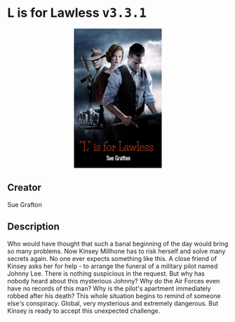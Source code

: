 
# L is for Lawless <kbd>v3.3.1</kbd>

<center>
  <img src="./cover-1024.jpg"/>
</center>

## Creator
Sue Grafton

## Description
Who would have thought that such a banal beginning of the day would bring so many problems. Now Kinsey Millhone has to risk herself and solve many secrets again. No one ever expects something like this. A close friend of Kinsey asks her for help - to arrange the funeral of a military pilot named Johnny Lee. There is nothing suspicious in the request. But why has nobody heard about this mysterious Johnny? Why do the Air Forces even have no records of this man? Why is the pilot's apartment immediately robbed after his death? This whole situation begins to remind of someone else's conspiracy. Global, very mysterious and extremely dangerous. But Kinsey is ready to accept this unexpected challenge. 
